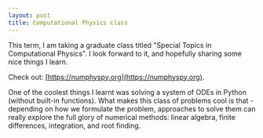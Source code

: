 ```yaml
---
layout: post
title: Computational Physics class
---
```


This term, I am taking a graduate class titled "Special Topics in Computational Physics". I look forward to it, and hopefully sharing some nice things I learn.

Check out: [https://numphyspy.org](https://numphyspy.org).

One of the coolest things I learnt was solving a system of ODEs in Python (without built-in functions). What makes this class of problems cool is that - depending on how we formulate the problem, approaches to solve them can really explore the full glory of numerical methods: linear algebra, finite differences, integration, and root finding.

